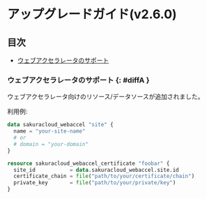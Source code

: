 # アップグレードガイド(v2.6.0)

## 目次

- [ウェブアクセラレータのサポート](#diffA)
    

### ウェブアクセラレータのサポート {: #diffA }

ウェブアクセラレータ向けのリソース/データソースが追加されました。

利用例:

```tf
data sakuracloud_webaccel "site" {
  name = "your-site-name"
  # or
  # domain = "your-domain"
}

resource sakuracloud_webaccel_certificate "foobar" {
  site_id           = data.sakuracloud_webaccel.site.id
  certificate_chain = file("path/to/your/certificate/chain")
  private_key       = file("path/to/your/private/key")
}
```
